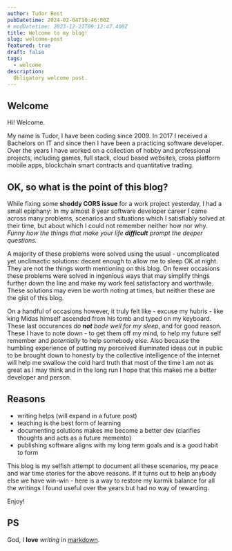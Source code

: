 ```yaml
---
author: Tudor Best
pubDatetime: 2024-02-04T10:46:00Z
# modDatetime: 2023-12-21T09:12:47.400Z
title: Welcome to my blog!
slug: welcome-post
featured: true
draft: false
tags:
  - welcome
description:
  Obligatory welcome post.
---
```


## Welcome

Hi! Welcome. 

My name is Tudor, I have been coding since 2009. In 2017 I received a Bachelors on IT and since then I have been a practicing software developer. 
Over the years I have worked on a collection of hobby and professional projects, including games, full stack, cloud based websites, cross platform mobile apps, blockchain smart contracts and quantitative trading. 

## OK, so what is the point of this blog? 

While fixing some **shoddy CORS issue** for a work project yesterday, I had a small epiphany: In my almost 8 year software developer career I came across many problems, scenarios and situations which I satisfiably solved at their time, but about which I could not remember neither how nor why. *Funny how the things that make your life **difficult** prompt the deeper questions.*

A majority of these problems were solved using the usual - uncomplicated yet unclimactic solutions: decent enough to allow me to sleep OK at night. They are not the things worth mentioning on this blog. On fewer occasions these problems were solved in ingenious ways that may simplify things further down the line and make my work feel satisfactory and worthwile. These solutions may even be worth noting at times, but neither these are the gist of this blog.

On a handful of occasions however, it truly felt like - excuse my hubris - like king Midas himself ascended from his tomb and typed on my keyboard. These last occurances *do **not** bode well for my sleep*, and for good reason. These I have to note down - to get them off my mind, to help my future self remember and _potentially_ to help somebody else. Also because the humbling experience of putting my perceived illuminated ideas out in public to be brought down to honesty by the collective intelligence of the internet will help me swallow the cold hard truth that most of the time I am not as great as I may think and in the long run I hope that this makes me a better developer and person.

## Reasons

- writing helps (will expand in a future post)
- teaching is the best form of learning
- documenting solutions makes me become a better dev (clarifies thoughts and acts as a future memento)
- publishing software aligns with my long term goals and is a good habit to form 

This blog is my selfish attempt to document all these scenarios, my peace and war time stories for the above reasons. If it turns out to help anybody else we have win-win - here is a way to restore my karmik balance for all the writings I found useful over the years but had no way of rewarding.

Enjoy!

## PS

God, I **love** *writing* in <u>markdown</u>. 

